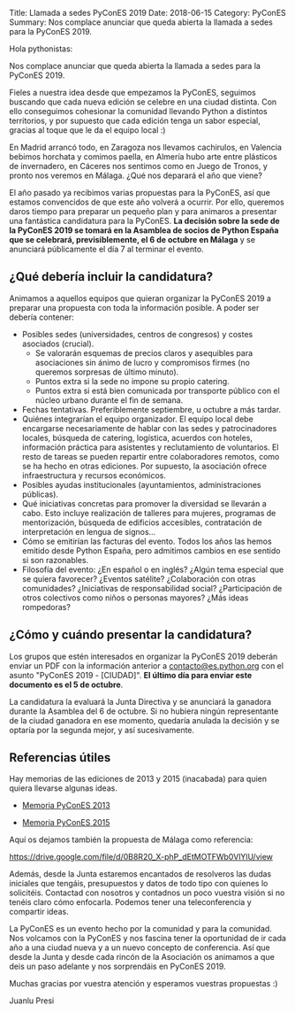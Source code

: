 Title: Llamada a sedes PyConES 2019
Date: 2018-06-15
Category: PyConES
Summary: Nos complace anunciar que queda abierta la llamada a sedes para la PyConES 2019.

Hola pythonistas:

Nos complace anunciar que queda abierta la llamada a sedes para la PyConES 2019.

Fieles a nuestra idea desde que empezamos la PyConES, seguimos buscando que cada nueva edición se celebre en una ciudad distinta. Con ello conseguimos cohesionar la comunidad llevando Python a distintos territorios, y por supuesto que cada edición tenga un sabor especial, gracias al toque que le da el equipo local :)

En Madrid arrancó todo, en Zaragoza nos llevamos cachirulos, en Valencia bebimos horchata y comimos paella, en Almería hubo arte entre plásticos de invernadero, en Cáceres nos sentimos como en Juego de Tronos, y pronto nos veremos en Málaga. ¿Qué nos deparará el año que viene?

El año pasado ya recibimos varias propuestas para la PyConES, así que estamos convencidos de que este año volverá a ocurrir. Por ello, queremos daros tiempo para preparar un pequeño plan y para animaros a presentar una fantástica candidatura para la PyConES. **La decisión sobre la sede de la PyConES 2019 se tomará en la Asamblea de socios de Python España que se celebrará, previsiblemente, el 6 de octubre en Málaga** y se anunciará públicamente el día 7 al terminar el evento.

## ¿Qué debería incluir la candidatura?

Animamos a aquellos equipos que quieran organizar la PyConES 2019 a preparar una propuesta con toda la información posible. A poder ser debería contener:

* Posibles sedes (universidades, centros de congresos) y costes asociados (crucial).
    * Se valorarán esquemas de precios claros y asequibles para asociaciones sin ánimo de lucro y compromisos firmes (no queremos sorpresas de último minuto).
    * Puntos extra si la sede no impone su propio catering.
    * Puntos extra si está bien comunicada por transporte público con el núcleo urbano durante el fin de semana.
* Fechas tentativas. Preferiblemente septiembre, u octubre a más tardar.
* Quiénes integrarían el equipo organizador. El equipo local debe encargarse necesariamente de hablar con las sedes y patrocinadores locales, búsqueda de catering, logística, acuerdos con hoteles, información práctica para asistentes y reclutamiento de voluntarios. El resto de tareas se pueden repartir entre colaboradores remotos, como se ha hecho en otras ediciones. Por supuesto, la asociación ofrece infraestructura y recursos económicos.
* Posibles ayudas institucionales (ayuntamientos, administraciones públicas).
* Qué iniciativas concretas para promover la diversidad se llevarán a cabo. Esto incluye realización de talleres para mujeres, programas de mentorización, búsqueda de edificios accesibles, contratación de interpretación en lengua de signos...
* Cómo se emitirían las facturas del evento. Todos los años las hemos emitido desde Python España, pero admitimos cambios en ese sentido si son razonables.
* Filosofía del evento: ¿En español o en inglés? ¿Algún tema especial que se quiera favorecer? ¿Eventos satélite? ¿Colaboración con otras comunidades? ¿Iniciativas de responsabilidad social? ¿Participación de otros colectivos como niños o personas mayores? ¿Más ideas rompedoras?

## ¿Cómo y cuándo presentar la candidatura?

Los grupos que estén interesados en organizar la PyConES 2019 deberán enviar un PDF con la información anterior a contacto@es.python.org con el asunto "PyConES 2019 - [CIUDAD]". **El último día para enviar este documento es el 5 de octubre**.

La candidatura la evaluará la Junta Directiva y se anunciará la ganadora durante la Asamblea del 6 de octubre. Si no hubiera ningún representante de la ciudad ganadora en ese momento, quedaría anulada la decisión y se optaría por la segunda mejor, y así sucesivamente.

## Referencias útiles

Hay memorias de las ediciones de 2013 y 2015 (inacabada) para quien quiera llevarse algunas ideas.

* [Memoria PyConES 2013](https://memoria-pycones-2013.readthedocs.io/)

* [Memoria PyConES 2015](https://memoria-pycones-2015.readthedocs.io/)

Aquí os dejamos también la propuesta de Málaga como referencia:

https://drive.google.com/file/d/0B8R20_X-phP_dEtMOTFWb0VlYlU/view

Además, desde la Junta estaremos encantados de resolveros las dudas iniciales que tengáis, presupuestos y datos de todo tipo con quienes lo solicitéis. Contactad con nosotros y contadnos un poco vuestra visión si no tenéis claro cómo enfocarla. Podemos tener una teleconferencia y compartir ideas.

La PyConES es un evento hecho por la comunidad y para la comunidad. Nos volcamos con la PyConES y nos fascina tener la oportunidad de ir cada año a una ciudad nueva y a un nuevo concepto de conferencia. Así que desde la Junta y desde cada rincón de la Asociación os animamos a que deis un paso adelante y nos sorprendáis en PyConES 2019.

Muchas gracias por vuestra atención y esperamos vuestras propuestas :)

Juanlu
Presi

